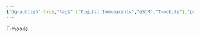 ```yaml
---
{"dg-publish":true,"tags":["Digital Immmigrants","eSIM","T-mobile"],"permalink":"/Digital-Immigrants/美国电话卡/","dgPassFrontmatter":true,"created":"2023-04-22T14:46:30.910+08:00","updated":"2023-04-22T14:51:34.999+08:00"}
---
```



T-mobile
